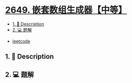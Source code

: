 # [2649. 嵌套数组生成器【中等】](https://github.com/Tdahuyou/leetcode/tree/main/2649.%20%E5%B5%8C%E5%A5%97%E6%95%B0%E7%BB%84%E7%94%9F%E6%88%90%E5%99%A8%E3%80%90%E4%B8%AD%E7%AD%89%E3%80%91)

<!-- region:toc -->
- [1. 📝 Description](#1--description)
- [2. 💻 题解](#2--题解)
<!-- endregion:toc -->



- [leetcode](https://leetcode.cn/problems/nested-array-generator)

## 1. 📝 Description



## 2. 💻 题解

```

```



